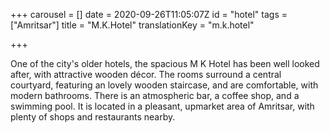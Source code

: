 +++
carousel = []
date = 2020-09-26T11:05:07Z
id = "hotel"
tags = ["Amritsar"]
title = "M.K.Hotel"
translationKey = "m.k.hotel"

+++

One of the city's older hotels, the spacious M K Hotel has been well looked after, with attractive wooden décor. The rooms surround a central courtyard, featuring an lovely wooden staircase, and are comfortable, with modern bathrooms. There is an atmospheric bar, a coffee shop, and a swimming pool. It is located in a pleasant, upmarket area of Amritsar, with plenty of shops and restaurants nearby.